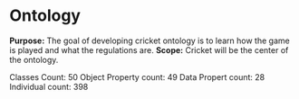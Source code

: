 # Ontology
**Purpose:**
The goal of developing cricket ontology is to learn how the game is played and what the regulations are.
**Scope:**
Cricket will be the center of the ontology.

Classes Count: 50
Object Property count: 49
Data Propert count: 28
Individual count: 398
